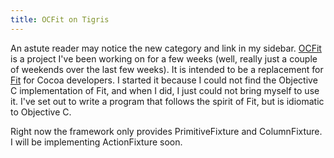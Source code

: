 ```yaml
---
title: OCFit on Tigris
---
```

An astute reader may notice the new category and link in my sidebar.
[OCFit][1] is a project I've been working on for a few weeks (well, really
just a couple of weekends over the last few weeks). It is intended to be a
replacement for [Fit][2] for Cocoa developers. I started it because I could
not find the Objective C implementation of Fit, and when I did, I just could
not bring myself to use it. I've set out to write a program that follows the
spirit of Fit, but is idiomatic to Objective C.

Right now the framework only provides PrimitiveFixture and ColumnFixture. I
will be implementing ActionFixture soon.

   [1]: http://ocfit.tigris.org

   [2]: http://fit.c2.com

